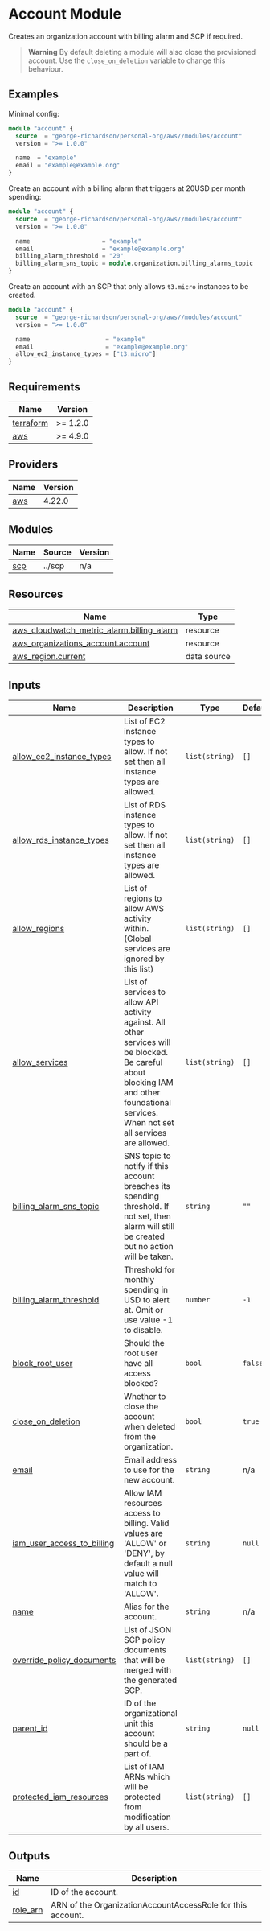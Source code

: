 <!-- BEGIN_TF_DOCS -->
# Account Module

Creates an organization account with billing alarm and SCP if required.

> **Warning**
> By default deleting a module will also close the provisioned account. Use the `close_on_deletion` variable to change this behaviour.

## Examples

Minimal config:

```terraform
module "account" {
  source  = "george-richardson/personal-org/aws//modules/account"
  version = ">= 1.0.0"

  name  = "example"
  email = "example@example.org"
}
```

Create an account with a billing alarm that triggers at 20USD per month spending:

```terraform
module "account" {
  source  = "george-richardson/personal-org/aws//modules/account"
  version = ">= 1.0.0"

  name                    = "example"
  email                   = "example@example.org"
  billing_alarm_threshold = "20"
  billing_alarm_sns_topic = module.organization.billing_alarms_topic
}
```

Create an account with an SCP that only allows `t3.micro` instances to be created.

```terraform
module "account" {
  source  = "george-richardson/personal-org/aws//modules/account"
  version = ">= 1.0.0"

  name                     = "example"
  email                    = "example@example.org"
  allow_ec2_instance_types = ["t3.micro"]
}
```

## Requirements

| Name | Version |
|------|---------|
| <a name="requirement_terraform"></a> [terraform](#requirement\_terraform) | >= 1.2.0 |
| <a name="requirement_aws"></a> [aws](#requirement\_aws) | >= 4.9.0 |

## Providers

| Name | Version |
|------|---------|
| <a name="provider_aws"></a> [aws](#provider\_aws) | 4.22.0 |

## Modules

| Name | Source | Version |
|------|--------|---------|
| <a name="module_scp"></a> [scp](#module\_scp) | ../scp | n/a |

## Resources

| Name | Type |
|------|------|
| [aws_cloudwatch_metric_alarm.billing_alarm](https://registry.terraform.io/providers/hashicorp/aws/latest/docs/resources/cloudwatch_metric_alarm) | resource |
| [aws_organizations_account.account](https://registry.terraform.io/providers/hashicorp/aws/latest/docs/resources/organizations_account) | resource |
| [aws_region.current](https://registry.terraform.io/providers/hashicorp/aws/latest/docs/data-sources/region) | data source |

## Inputs

| Name | Description | Type | Default | Required |
|------|-------------|------|---------|:--------:|
| <a name="input_allow_ec2_instance_types"></a> [allow\_ec2\_instance\_types](#input\_allow\_ec2\_instance\_types) | List of EC2 instance types to allow. If not set then all instance types are allowed. | `list(string)` | `[]` | no |
| <a name="input_allow_rds_instance_types"></a> [allow\_rds\_instance\_types](#input\_allow\_rds\_instance\_types) | List of RDS instance types to allow. If not set then all instance types are allowed. | `list(string)` | `[]` | no |
| <a name="input_allow_regions"></a> [allow\_regions](#input\_allow\_regions) | List of regions to allow AWS activity within. (Global services are ignored by this list) | `list(string)` | `[]` | no |
| <a name="input_allow_services"></a> [allow\_services](#input\_allow\_services) | List of services to allow API activity against. All other services will be blocked. Be careful about blocking IAM and other foundational services. When not set all services are allowed. | `list(string)` | `[]` | no |
| <a name="input_billing_alarm_sns_topic"></a> [billing\_alarm\_sns\_topic](#input\_billing\_alarm\_sns\_topic) | SNS topic to notify if this account breaches its spending threshold. If not set, then alarm will still be created but no action will be taken. | `string` | `""` | no |
| <a name="input_billing_alarm_threshold"></a> [billing\_alarm\_threshold](#input\_billing\_alarm\_threshold) | Threshold for monthly spending in USD to alert at. Omit or use value -1 to disable. | `number` | `-1` | no |
| <a name="input_block_root_user"></a> [block\_root\_user](#input\_block\_root\_user) | Should the root user have all access blocked? | `bool` | `false` | no |
| <a name="input_close_on_deletion"></a> [close\_on\_deletion](#input\_close\_on\_deletion) | Whether to close the account when deleted from the organization. | `bool` | `true` | no |
| <a name="input_email"></a> [email](#input\_email) | Email address to use for the new account. | `string` | n/a | yes |
| <a name="input_iam_user_access_to_billing"></a> [iam\_user\_access\_to\_billing](#input\_iam\_user\_access\_to\_billing) | Allow IAM resources access to billing. Valid values are 'ALLOW' or 'DENY', by default a null value will match to 'ALLOW'. | `string` | `null` | no |
| <a name="input_name"></a> [name](#input\_name) | Alias for the account. | `string` | n/a | yes |
| <a name="input_override_policy_documents"></a> [override\_policy\_documents](#input\_override\_policy\_documents) | List of JSON SCP policy documents that will be merged with the generated SCP. | `list(string)` | `[]` | no |
| <a name="input_parent_id"></a> [parent\_id](#input\_parent\_id) | ID of the organizational unit this account should be a part of. | `string` | `null` | no |
| <a name="input_protected_iam_resources"></a> [protected\_iam\_resources](#input\_protected\_iam\_resources) | List of IAM ARNs which will be protected from modification by all users. | `list(string)` | `[]` | no |

## Outputs

| Name | Description |
|------|-------------|
| <a name="output_id"></a> [id](#output\_id) | ID of the account. |
| <a name="output_role_arn"></a> [role\_arn](#output\_role\_arn) | ARN of the OrganizationAccountAccessRole for this account. |
<!-- END_TF_DOCS -->
